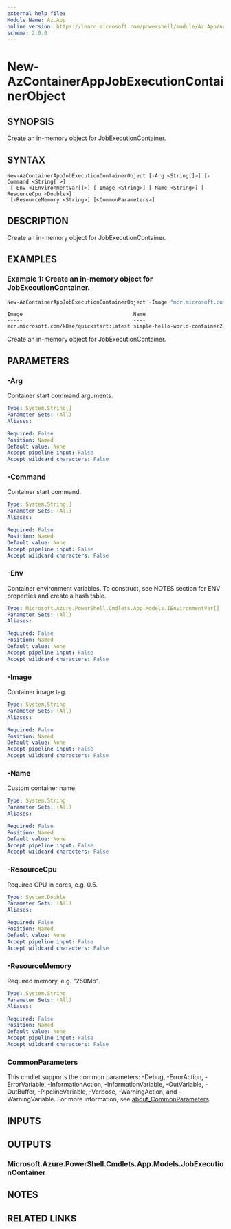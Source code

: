 ```yaml
---
external help file:
Module Name: Az.App
online version: https://learn.microsoft.com/powershell/module/Az.App/new-azcontainerappjobexecutioncontainerobject
schema: 2.0.0
---
```


# New-AzContainerAppJobExecutionContainerObject

## SYNOPSIS
Create an in-memory object for JobExecutionContainer.

## SYNTAX

```
New-AzContainerAppJobExecutionContainerObject [-Arg <String[]>] [-Command <String[]>]
 [-Env <IEnvironmentVar[]>] [-Image <String>] [-Name <String>] [-ResourceCpu <Double>]
 [-ResourceMemory <String>] [<CommonParameters>]
```

## DESCRIPTION
Create an in-memory object for JobExecutionContainer.

## EXAMPLES

### Example 1: Create an in-memory object for JobExecutionContainer.
```powershell
New-AzContainerAppJobExecutionContainerObject -Image "mcr.microsoft.com/k8se/quickstart-jobs:latest" -Name "simple-hello-world-container2" -ResourceCpu 0.25 -ResourceMemory "0.5Gi" -Command "/bin/sh" -Arg "-c","echo hello; sleep 10;"
```

```output
Image                                    Name
-----                                    ----
mcr.microsoft.com/k8se/quickstart:latest simple-hello-world-container2
```

Create an in-memory object for JobExecutionContainer.

## PARAMETERS

### -Arg
Container start command arguments.

```yaml
Type: System.String[]
Parameter Sets: (All)
Aliases:

Required: False
Position: Named
Default value: None
Accept pipeline input: False
Accept wildcard characters: False
```

### -Command
Container start command.

```yaml
Type: System.String[]
Parameter Sets: (All)
Aliases:

Required: False
Position: Named
Default value: None
Accept pipeline input: False
Accept wildcard characters: False
```

### -Env
Container environment variables.
To construct, see NOTES section for ENV properties and create a hash table.

```yaml
Type: Microsoft.Azure.PowerShell.Cmdlets.App.Models.IEnvironmentVar[]
Parameter Sets: (All)
Aliases:

Required: False
Position: Named
Default value: None
Accept pipeline input: False
Accept wildcard characters: False
```

### -Image
Container image tag.

```yaml
Type: System.String
Parameter Sets: (All)
Aliases:

Required: False
Position: Named
Default value: None
Accept pipeline input: False
Accept wildcard characters: False
```

### -Name
Custom container name.

```yaml
Type: System.String
Parameter Sets: (All)
Aliases:

Required: False
Position: Named
Default value: None
Accept pipeline input: False
Accept wildcard characters: False
```

### -ResourceCpu
Required CPU in cores, e.g.
0.5.

```yaml
Type: System.Double
Parameter Sets: (All)
Aliases:

Required: False
Position: Named
Default value: None
Accept pipeline input: False
Accept wildcard characters: False
```

### -ResourceMemory
Required memory, e.g.
"250Mb".

```yaml
Type: System.String
Parameter Sets: (All)
Aliases:

Required: False
Position: Named
Default value: None
Accept pipeline input: False
Accept wildcard characters: False
```

### CommonParameters
This cmdlet supports the common parameters: -Debug, -ErrorAction, -ErrorVariable, -InformationAction, -InformationVariable, -OutVariable, -OutBuffer, -PipelineVariable, -Verbose, -WarningAction, and -WarningVariable. For more information, see [about_CommonParameters](http://go.microsoft.com/fwlink/?LinkID=113216).

## INPUTS

## OUTPUTS

### Microsoft.Azure.PowerShell.Cmdlets.App.Models.JobExecutionContainer

## NOTES

## RELATED LINKS

